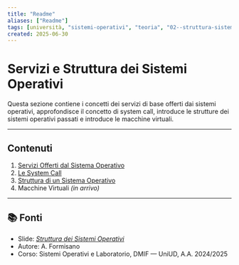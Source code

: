 ```yaml
---
title: "Readme"
aliases: ["Readme"]
tags: [università, "sistemi-operativi", "teoria", "02--struttura-sistemi-operativi", "README"]
created: 2025-06-30
---
```

# Servizi e Struttura dei Sistemi Operativi

Questa sezione contiene i concetti dei servizi di base offerti dai sistemi operativi, approfondisce il concetto di system call, introduce le strutture dei sistemi operativi passati e introduce le macchine virtuali.

---
## Contenuti

1. [Servizi Offerti dal Sistema Operativo](./servizi_offerti_dal_sistema_operativo.md)
2. [Le System Call](./system_call.md)
3. [Struttura di un Sistema Operativo](./struttura_di_un_sistema_operativo.md)
4. Macchine Virtuali *(in arrivo)*


---
## 📚 Fonti

- Slide: _[Struttura dei Sistemi Operativi](https://elearning.uniud.it/moodle/pluginfile.php/849180/mod_page/content/103/hand02.pdf)_
- Autore: A. Formisano
- Corso: Sistemi Operativi e Laboratorio, DMIF — UniUD, A.A. 2024/2025

